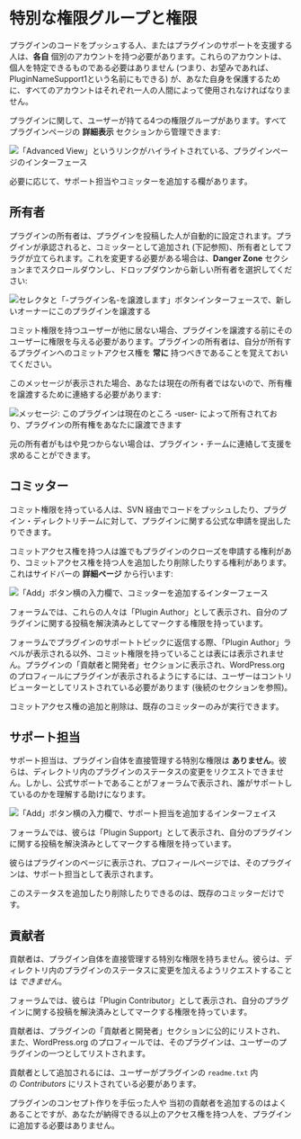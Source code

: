 <!-- 
# Special User Roles and Capabilities
 -->
# 特別な権限グループと権限

<!-- 
Every person who pushes code for, or aids in support for, a plugin is required to have their **OWN** individual account. These accounts do not have to be personally identifying (that is, you can name them PluginNameSupport1 if you wanted), however all accounts must be used by a single human for your own protection.
 -->
プラグインのコードをプッシュする人、またはプラグインのサポートを支援する人は、**各自** 個別のアカウントを持つ必要があります。これらのアカウントは、個人を特定できるものである必要はありません (つまり、お望みであれば、PluginNameSupport1という名前にもできる) が、あなた自身を保護するために、すべてのアカウントはそれぞれ一人の人間によって使用されなければなりません。

<!-- 
There are four roles a user can have with regards to plugins. All can be managed from the **advanced view** section of a plugin page:
 -->
プラグインに関して、ユーザーが持てる4つの権限グループがあります。すべてプラグインページの **詳細表示** セクションから管理できます:

<!-- 
![Interface of the plugin page, the link ''Advanced View'' is highlighted.](https://i0.wp.com/developer.wordpress.org/files/2020/08/advanced-view.jpg?resize=300%2C260&ssl=1)
 -->
![「Advanced View」というリンクがハイライトされている、プラグインページのインターフェース](https://i0.wp.com/developer.wordpress.org/files/2020/08/advanced-view.jpg?resize=300%2C260&ssl=1)

<!-- 
There are fields to add Support Reps and Committers as needed.
 -->
必要に応じて、サポート担当やコミッターを追加する欄があります。

<!-- 
## Owner
 -->
## 所有者

<!-- 
A plugin owner is automatically set by the person who submits the plugin. On plugin approval, they are added as a Committer (see below) and flagged as the owner. Should this need to be changed, scroll down to the **Danger Zone** section and select the new owner from the dropdown:
 -->
プラグインの所有者は、プラグインを投稿した人が自動的に設定されます。プラグインが承認されると、コミッターとして追加され (下記参照)、所有者としてフラグが立てられます。これを変更する必要がある場合は、**Danger Zone** セクションまでスクロールダウンし、ドロップダウンから新しい所有者を選択してください:

<!-- 
![Transfer this plugin interface with a selector for the new owner and a "Please transfer -Plugin Name-" button](https://i0.wp.com/developer.wordpress.org/files/2020/08/can-transger.jpg?resize=1024%2C548&ssl=1)
 -->
![セレクタと「-プラグイン名-を譲渡します」ボタンインターフェースで、新しいオーナーにこのプラグインを譲渡する](https://i0.wp.com/developer.wordpress.org/files/2020/08/can-transger.jpg?resize=1024%2C548&ssl=1)

<!-- 
If there are no other users with commit access, you will need to grant them access before you can transfer the plugin. Remember, plugin owners should **always** have commit access to the plugins they own.
 -->
コミット権限を持つユーザーが他に居ない場合、プラグインを譲渡する前にそのユーザーに権限を与える必要があります。プラグインの所有者は、自分が所有するプラグインへのコミットアクセス権を **常に** 持つべきであることを覚えておいてください。

<!-- 
If you see this message, then you are not the current owner, and need to contact them to have ownership transferred:
 -->
このメッセージが表示された場合、あなたは現在の所有者ではないので、所有権を譲渡するために連絡する必要があります:

<!-- 
![Message: This plugin is currently owned by -user- the can choose to transfer ownership rights of the plugin to you](https://i0.wp.com/developer.wordpress.org/files/2020/08/Owner.jpg?resize=1024%2C249&ssl=1)
 -->
![メッセージ: このプラグインは現在のところ -user- によって所有されており、プラグインの所有権をあなたに譲渡できます](https://i0.wp.com/developer.wordpress.org/files/2020/08/Owner.jpg?resize=1024%2C249&ssl=1)

<!-- 
If the original owner is no longer available, you may contact the plugins team for assistance.
 -->
元の所有者がもはや見つからない場合は、プラグイン・チームに連絡して支援を求めることができます。

<!-- 
## Committer
 -->
## コミッター

<!-- 
Someone with commit access has the ability to push code via SVN and make official requests concerning a plugin to the Plugin Directory Team.
 -->
コミット権限を持っている人は、SVN 経由でコードをプッシュしたり、プラグイン・ディレクトリチームに対して、プラグインに関する公式な申請を提出したりできます。

<!-- 
Anyone with commit access has the right to request a plugin be closed, and has the ability to add and remove anyone from commit access. This is done from the **Advanced Page** on the sidebar:
 -->
コミットアクセス権を持つ人は誰でもプラグインのクローズを申請する権利があり、コミットアクセス権を持つ人を追加したり削除したりする権利があります。これはサイドバーの **詳細ページ** から行います:

<!-- 
![Interface to add a committer, an input with an "Add" button next to it](https://i0.wp.com/developer.wordpress.org/files/2021/02/Commit.jpg?resize=302%2C133&ssl=1)
 -->
![「Add」ボタン横の入力欄で、コミッターを追加するインターフェース](https://i0.wp.com/developer.wordpress.org/files/2021/02/Commit.jpg?resize=302%2C133&ssl=1)

<!-- 
In the forums, these people are labeled as a “Plugin Author” and have the ability to mark posts regarding their plugin as resolved.
 -->
フォーラムでは、これらの人々は「Plugin Author」として表示され、自分のプラグインに関する投稿を解決済みとしてマークする権限を持っています。

<!-- 
Other than the “Plugin Author” label in the forum for replies to plugin support topics, having commit access is not outwardly displayed. In order to be listed in the plugin’s “Contributors & Developers” section, and to have the plugin included in a WordPress.org profile, the user must be listed as a contributor (see the subsequent section).
 -->
フォーラムでプラグインのサポートトピックに返信する際、「Plugin Author」ラベルが表示される以外、コミット権限を持っていることは表には表示されません。プラグインの「貢献者と開発者」セクションに表示され、WordPress.org のプロフィールにプラグインが表示されるようにするには、ユーザーはコントリビューターとしてリストされている必要があります (後続のセクションを参照)。

<!-- 
Adding and removing commit access can only be done by an existing committer.
 -->
コミットアクセス権の追加と削除は、既存のコミッターのみが実行できます。

<!-- 
## Support Rep
 -->
## サポート担当

<!-- 
A support rep has **no** extra ability to directly manage the plugin itself. They cannot request changes be made to a plugin’s status in the directory. However, they will be labeled in the forums as being official support and this can help people understand who is helping them.
 -->
サポート担当は、プラグイン自体を直接管理する特別な権限は **ありません**。彼らは、ディレクトリ内のプラグインのステータスの変更をリクエストできません。しかし、公式サポートであることがフォーラムで表示され、誰がサポートしているのかを理解する助けになります。

<!-- 
![Interface to add a support rep, an input with an "Add" button next to it](https://i0.wp.com/developer.wordpress.org/files/2021/02/Support.jpg?resize=317%2C140&ssl=1)
 -->
![「Add」ボタン横の入力欄で、サポート担当を追加するインターフェイス](https://i0.wp.com/developer.wordpress.org/files/2021/02/Support.jpg?resize=317%2C140&ssl=1)

<!-- 
In the forums, they are labeled as a “Plugin Support” and have the ability to mark posts regarding their plugin as resolved.
 -->
フォーラムでは、彼らは「Plugin Support」として表示され、自分のプラグインに関する投稿を解決済みとしてマークする権限を持っています。

<!-- 
They are displayed on the plugin page, and the plugin appears on their profile page as a Support Representative.
 -->
彼らはプラグインのページに表示され、プロフィールページでは、そのプラグインは、サポート担当として表示されます。

<!-- 
Adding and removing this status can only be done by an existing committer.
 -->
このステータスを追加したり削除したりできるのは、既存のコミッターだけです。

<!-- 
## Contributor
 -->
## 貢献者

<!-- 
A contributor has no extra ability to directly manage the plugin itself. They _cannot_ request changes be made to a plugin’s status in the directory.
 -->
貢献者は、プラグイン自体を直接管理する特別な権限を持ちません。彼らは、ディレクトリ内のプラグインのステータスに変更を加えるようリクエストすることは _できません_。

<!-- 
In the forums, they are labeled as a “Plugin Contributor” and have the ability to mark posts regarding their plugin as resolved.
 -->
フォーラムでは、彼らは「Plugin Contributor」として表示され、自分のプラグインに関する投稿を解決済みとしてマークする権限を持っています。

<!-- 
A contributor is publicly listed in the plugin’s “Contributors & Developers” section and the plugin is listed as one of the user’s plugins in their WordPress.org profile.
 -->
貢献者は、プラグインの「貢献者と開発者」セクションに公的にリストされ、また、WordPress.org のプロフィールでは、そのプラグインは、ユーザーのプラグインの一つとしてリストされます。

<!-- 
To be added as a contributor, a user must be listed within _Contributors_ in the plugin’s `readme.txt`.
 -->
貢献者として追加されるには、ユーザーがプラグインの `readme.txt` 内の _Contributors_ にリストされている必要があります。

<!-- 
While it is common to add people who helped with a plugin’s conceptualization or was an original contributor, you do not need to add anyone to your plugin with more access than you’re comfortable with.
 -->
プラグインのコンセプト作りを手伝った人や 当初の貢献者を追加するのはよくあることですが、あなたが納得できる以上のアクセス権を持つ人を、プラグインに追加する必要はありません。
